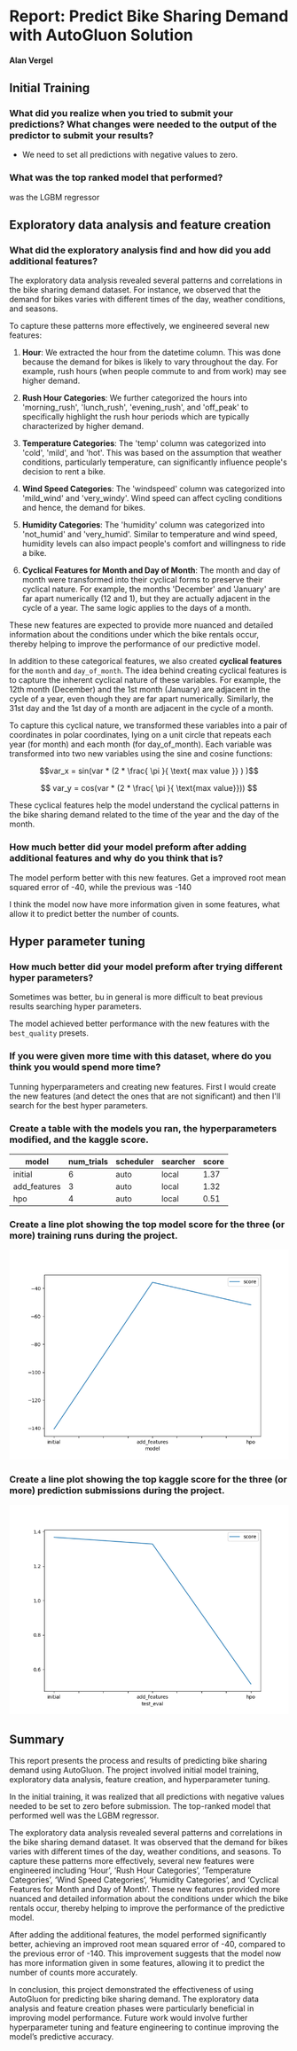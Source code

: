 # Report: Predict Bike Sharing Demand with AutoGluon Solution

#### Alan Vergel 


## Initial Training
### What did you realize when you tried to submit your predictions? What changes were needed to the output of the predictor to submit your results?

- We need to set all predictions with negative values to zero.


### What was the top ranked model that performed?

was the LGBM regressor 


## Exploratory data analysis and feature creation
### What did the exploratory analysis find and how did you add additional features?

The exploratory data analysis revealed several patterns and correlations in the bike sharing demand dataset. For instance, we observed that the demand for bikes varies with different times of the day, weather conditions, and seasons. 

To capture these patterns more effectively, we engineered several new features:

1. **Hour**: We extracted the hour from the datetime column. This was done because the demand for bikes is likely to vary throughout the day. For example, rush hours (when people commute to and from work) may see higher demand.

2. **Rush Hour Categories**: We further categorized the hours into 'morning_rush', 'lunch_rush', 'evening_rush', and 'off_peak' to specifically highlight the rush hour periods which are typically characterized by higher demand.

3. **Temperature Categories**: The 'temp' column was categorized into 'cold', 'mild', and 'hot'. This was based on the assumption that weather conditions, particularly temperature, can significantly influence people's decision to rent a bike.

4. **Wind Speed Categories**: The 'windspeed' column was categorized into 'mild_wind' and 'very_windy'. Wind speed can affect cycling conditions and hence, the demand for bikes.

5. **Humidity Categories**: The 'humidity' column was categorized into 'not_humid' and 'very_humid'. Similar to temperature and wind speed, humidity levels can also impact people's comfort and willingness to ride a bike.

6. **Cyclical Features for Month and Day of Month**: The month and day of month were transformed into their cyclical forms to preserve their cyclical nature. For example, the months 'December' and 'January' are far apart numerically (12 and 1), but they are actually adjacent in the cycle of a year. The same logic applies to the days of a month. 

These new features are expected to provide more nuanced and detailed information about the conditions under which the bike rentals occur, thereby helping to improve the performance of our predictive model.

In addition to these categorical features, we also created **cyclical features** for the `month` and `day_of_month`. The idea behind creating cyclical features is to capture the inherent cyclical nature of these variables. For example, the 12th month (December) and the 1st month (January) are adjacent in the cycle of a year, even though they are far apart numerically. Similarly, the 31st day and the 1st day of a month are adjacent in the cycle of a month. 

To capture this cyclical nature, we transformed these variables into a pair of coordinates in polar coordinates, lying on a unit circle that repeats each year (for month) and each month (for day_of_month). Each variable was transformed into two new variables using the sine and cosine functions:

$$var_x = sin(var * (2 * \frac{ \pi }{ \text{ max value }} ) )$$

$$ var_y = cos(var * (2 * \frac{ \pi }{ \text{max value}})) $$

These cyclical features help the model understand the cyclical patterns in the bike sharing demand related to the time of the year and the day of the month.

### How much better did your model preform after adding additional features and why do you think that is?

The model perform better with this new features.
Get a improved root mean squared error of -40, while the previous was -140

I think the model now have more  information given in  some features, what allow it to predict better the number of counts.


## Hyper parameter tuning
### How much better did your model preform after trying different hyper parameters?

Sometimes was better, bu in general is more difficult to beat previous results searching hyper parameters.

The model achieved better performance with the new features with the 
`best_quality` presets.



### If you were given more time with this dataset, where do you think you would spend more time?

Tunning hyperparameters and creating new features.
First I would create the new features (and detect the ones that are not significant) and then I'll search for the best hyper parameters.


### Create a table with the models you ran, the hyperparameters modified, and the kaggle score.
|model|num_trials|scheduler|searcher|score|
|--|--|--|--|--|
|initial|6|auto|local|1.37|
|add_features|3|auto|local|1.32|
|hpo|4|auto|local|0.51|



### Create a line plot showing the top model score for the three (or more) training runs during the project.


![model_train_score.png](img/model_train_score.png)

### Create a line plot showing the top kaggle score for the three (or more) prediction submissions during the project.


![model_test_score.png](img/model_test_score.png)

## Summary


This report presents the process and results of predicting bike sharing demand using AutoGluon. The project  involved initial model training, exploratory data analysis, feature creation, and hyperparameter tuning.

In the initial training, it was realized that all predictions with negative values needed to be set to zero before submission. The top-ranked model that performed well was the LGBM regressor.

The exploratory data analysis revealed several patterns and correlations in the bike sharing demand dataset. It was observed that the demand for bikes varies with different times of the day, weather conditions, and seasons. To capture these patterns more effectively, several new features were engineered including ‘Hour’, ‘Rush Hour Categories’, ‘Temperature Categories’, ‘Wind Speed Categories’, ‘Humidity Categories’, and ‘Cyclical Features for Month and Day of Month’. These new features provided more nuanced and detailed information about the conditions under which the bike rentals occur, thereby helping to improve the performance of the predictive model.

After adding the additional features, the model performed significantly better, achieving an improved root mean squared error of -40, compared to the previous error of -140. This improvement suggests that the model now has more information given in some features, allowing it to predict the number of counts more accurately.

In conclusion, this project demonstrated the effectiveness of using AutoGluon for predicting bike sharing demand. The exploratory data analysis and feature creation phases were particularly beneficial in improving model performance. Future work would involve further hyperparameter tuning and feature engineering to continue improving the model’s predictive accuracy.




